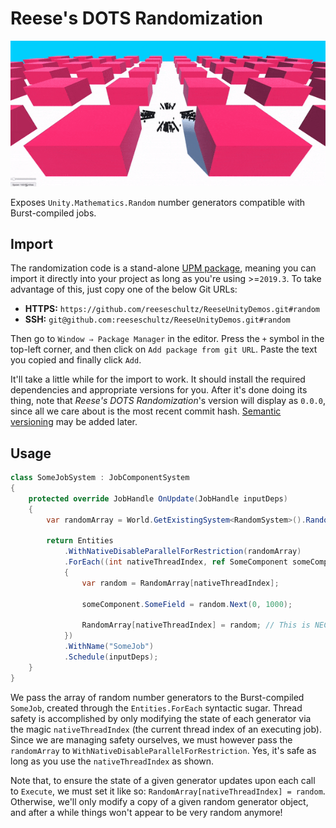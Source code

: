 # Reese's DOTS Randomization

![Video of agents spawning and avoiding obstacles.](/Gifs/nav-performance-demo.gif)

Exposes `Unity.Mathematics.Random` number generators compatible with Burst-compiled jobs.

## Import

The randomization code is a stand-alone [UPM package](https://docs.unity3d.com/Manual/Packages.html), meaning you can import it directly into your project as long as you're using >=`2019.3`. To take advantage of this, just copy one of the below Git URLs:

* **HTTPS:** `https://github.com/reeseschultz/ReeseUnityDemos.git#random`
* **SSH:** `git@github.com:reeseschultz/ReeseUnityDemos.git#random`

Then go to `Window ⇒ Package Manager` in the editor. Press the `+` symbol in the top-left corner, and then click on `Add package from git URL`. Paste the text you copied and finally click `Add`.

It'll take a little while for the import to work. It should install the required dependencies and appropriate versions for you. After it's done doing its thing, note that *Reese's DOTS Randomization*'s version will display as `0.0.0`, since all we care about is the most recent commit hash. [Semantic versioning](https://semver.org/) may be added later.

## Usage

```csharp
class SomeJobSystem : JobComponentSystem
{
    protected override JobHandle OnUpdate(JobHandle inputDeps)
    {
        var randomArray = World.GetExistingSystem<RandomSystem>().RandomArray;

        return Entities
            .WithNativeDisableParallelForRestriction(randomArray)
            .ForEach((int nativeThreadIndex, ref SomeComponent someComponent) =>
            {
                var random = RandomArray[nativeThreadIndex];

                someComponent.SomeField = random.Next(0, 1000);

                RandomArray[nativeThreadIndex] = random; // This is NECESSARY.
            })
            .WithName("SomeJob")
            .Schedule(inputDeps);
    }
}
```

We pass the array of random number generators to the Burst-compiled `SomeJob`, created through the `Entities.ForEach` syntactic sugar. Thread safety is accomplished by only modifying the state of each generator via the magic `nativeThreadIndex` (the current thread index of an executing job). Since we are managing safety ourselves, we must however pass the `randomArray` to `WithNativeDisableParallelForRestriction`. Yes, it's safe as long as you use the `nativeThreadIndex` as shown.

Note that, to ensure the state of a given generator updates upon each call to `Execute`, we must set it like so: `RandomArray[nativeThreadIndex] = random`. Otherwise, we'll only modify a copy of a given random generator object, and after a while things won't appear to be very random anymore!
